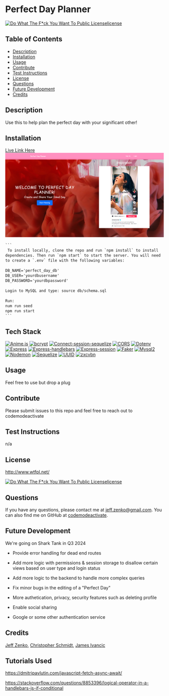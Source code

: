 
  # Perfect Day Planner
  [![Do What The F*ck You Want To Public Licenselicense](https://img.shields.io/badge/License-Do%20What%20The%20F*ck%20You%20Want%20To%20Public%20License-blue)](http://www.wtfpl.net/)
  ## Table of Contents
  * [Description](#Description)
  * [Installation](#Installation)
  * [Usage](#Usage)
  * [Contribute](#Contribute)
  * [Test Instructions](#Test-Instructions)
  * [License](#License)
  * [Questions](#Questions)
  * [Future Development](#Future-Development)
  * [Credits](#Credits)

  ## Description
  Use this to help plan the perfect day with your significant other!
  ## Installation
  [Live Link Here](https://perfect-day-planner.herokuapp.com/)
  ![Screenshot](/public/Assets/img/screenshot.png)

    ```
     To install locally, clone the repo and run `npm install` to install dependencies. Then run `npm start` to start the server. You will need to create a `.env` file with the following variables:

    DB_NAME='perfect_day_db'
    DB_USER='yourdbusername'
    DB_PASSWORD='yourdbpassword'

    Login to MySQL and type: source db/schema.sql

    Run:
    num run seed
    npm run start
    ```
  ## Tech Stack
[![Anime.js](https://img.shields.io/badge/Anime.js-3.2.1-blue)](https://animejs.com/)
[![bcrypt](https://img.shields.io/badge/bcrypt-5.1.0-blue)](https://www.npmjs.com/package/bcrypt)
[![Connect-session-sequelize](https://img.shields.io/badge/Connect--session--sequelize-7.1.7-blue)](https://www.npmjs.com/package/connect-session-sequelize)
[![CORS](https://img.shields.io/badge/CORS-2.8.5-blue)](https://www.npmjs.com/package/cors)
[![Dotenv](https://img.shields.io/badge/Dotenv-16.0.3-blue)](https://www.npmjs.com/package/dotenv)
[![Express](https://img.shields.io/badge/Express-4.18.2-blue)](https://expressjs.com/)
[![Express-handlebars](https://img.shields.io/badge/Express--handlebars-7.0.7-blue)](https://www.npmjs.com/package/express-handlebars)
[![Express-session](https://img.shields.io/badge/Express--session-1.17.3-blue)](https://www.npmjs.com/package/express-session)
[![Faker](https://img.shields.io/badge/Faker-5.5.3-blue)](https://www.npmjs.com/package/faker)
[![Mysql2](https://img.shields.io/badge/Mysql2-3.3.2-blue)](https://www.npmjs.com/package/mysql2)
[![Nodemon](https://img.shields.io/badge/Nodemon-2.0.22-blue)](https://www.npmjs.com/package/nodemon)
[![Sequelize](https://img.shields.io/badge/Sequelize-6.31.1-blue)](https://sequelize.org/)
[![UUID](https://img.shields.io/badge/UUID-9.0.0-blue)](https://www.npmjs.com/package/uuid)
[![zxcvbn](https://img.shields.io/badge/zxcvbn-4.4.2-blue)](https://www.npmjs.com/package/zxcvbn)

  ## Usage
  Feel free to use but drop a plug
  ## Contribute
  Please submit issues to this repo and feel free to reach out to codemodeactivate
  ## Test Instructions
  n/a
  ## License
  http://www.wtfpl.net/

  [![Do What The F*ck You Want To Public Licenselicense](https://img.shields.io/badge/License-Do%20What%20The%20F*ck%20You%20Want%20To%20Public%20License-blue)](http://www.wtfpl.net/)

  ## Questions
  If you have any questions, please contact me at jeff.zenko@gmail.com. You can also find me on GitHub at [codemodeactivate](https://github.com/codemodeactivate).
  ## Future Development
  We're going on Shark Tank in Q3 2024
  - Provide error handling for dead end routes

  - Add more logic with permissions & session storage to disallow certain views based on user type and login status

  - Add more logic to the backend to handle more complex queries

  - Fix minor bugs in the editing of a "Perfect Day"

  - More authetication, privacy, security features such as deleting profile

  - Enable social sharing
  - Google or some other authentication service

  ## Credits
  [Jeff Zenko](https://github.com/codemodeactivate), [Christopher Schmidt](https://github.com/cschmidt216), [James Ivancic](https://github.com/thejamesdouglas)

 ## Tutorials Used
 https://dmitripavlutin.com/javascript-fetch-async-await/

 https://stackoverflow.com/questions/8853396/logical-operator-in-a-handlebars-js-if-conditional
